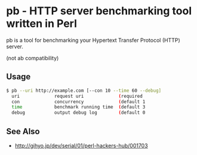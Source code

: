 pb - HTTP server benchmarking tool written in Perl
==================================================

pb is a tool for benchmarking your Hypertext Transfer Protocol (HTTP) server.

(not ab compatibility)

Usage
-----

```sh
$ pb --uri http://example.com [--con 10 --time 60 --debug]
  uri             request uri             (required
  con             concurrency             (default 1
  time            benchmark running time  (default 3 
  debug           output debug log        (default 0
```

See Also
--------

- http://gihyo.jp/dev/serial/01/perl-hackers-hub/001703

